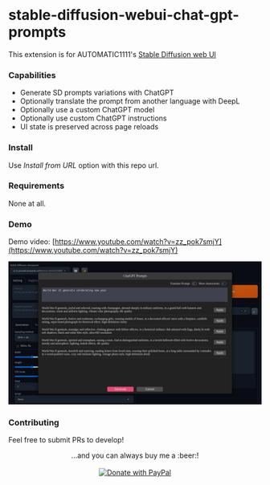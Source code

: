 <p float="left">
    <img alt="" src="https://img.shields.io/badge/JavaScript-323330?style=for-the-badge&logo=javascript&logoColor=F7DF1E" />
    <img alt="" src="https://img.shields.io/badge/Python-FFD43B?style=for-the-badge&logo=python&logoColor=blue" />
</p>

# stable-diffusion-webui-chat-gpt-prompts

This extension is for AUTOMATIC1111's [Stable Diffusion web UI](https://github.com/AUTOMATIC1111/stable-diffusion-webui)

### Capabilities

* Generate SD prompts variations with ChatGPT
* Optionally translate the prompt from another language with DeepL
* Optionally use a custom ChatGPT model
* Optionally use custom ChatGPT instructions
* UI state is preserved across page reloads

### Install

Use *Install from URL* option with this repo url.

### Requirements

None at all.

### Demo
Demo video: [https://www.youtube.com/watch?v=zz_pok7smjY](https://www.youtube.com/watch?v=zz_pok7smjY)

<img width="1024" src="https://raw.githubusercontent.com/ilian6806/stable-diffusion-webui-chat-gpt-prompts/master/static/images/screenshot.png" alt="">

### Contributing

Feel free to submit PRs to develop!

<p align="center">
  ...and you can always buy me a :beer:! <br/><br/>
  <a href="https://www.paypal.com/paypalme/ilian6806" target="_blank">
    <img src="https://img.shields.io/badge/Donate-PayPal-green.svg" alt="Donate with PayPal"/>
  </a>
</p>
